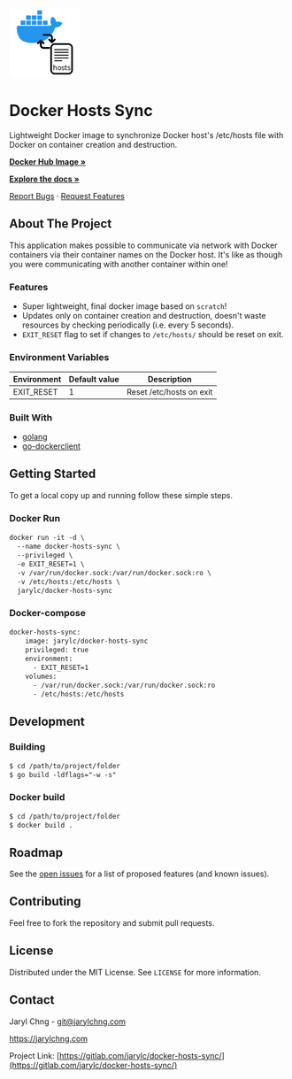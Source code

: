 [![Docker Hosts Sync Logo](docker-hosts-sync.png)](https://gitlab.com/jarylc/docker-hosts-sync)

# Docker Hosts Sync
Lightweight Docker image to synchronize Docker host's /etc/hosts file with Docker on container creation and destruction.

[**Docker Hub Image »**](https://hub.docker.com/r/jarylc/docker-hosts-sync)

[**Explore the docs »**](https://gitlab.com/jarylc/docker-hosts-sync)

[Report Bugs](https://gitlab.com/jarylc/docker-hosts-sync/-/issues/new?issuable_template=Bug)
· [Request Features](https://gitlab.com/jarylc/docker-hosts-sync/-/issues/new?issuable_template=Feature%20Request)


## About The Project
This application makes possible to communicate via network with Docker containers via their container names on the Docker host. It's like as though you were communicating with another container within one!

### Features
- Super lightweight, final docker image based on `scratch`!
- Updates only on container creation and destruction, doesn't waste resources by checking periodically (i.e. every 5 seconds).
- `EXIT_RESET` flag to set if changes to `/etc/hosts/` should be reset on exit.

### Environment Variables
| Environment | Default value | Description
|---|---|---|
| EXIT_RESET | 1 | Reset /etc/hosts on exit |

### Built With
* [golang](https://golang.org/)
* [go-dockerclient](https://github.com/fsouza/go-dockerclient)


## Getting Started
To get a local copy up and running follow these simple steps.

### Docker Run
```shell
docker run -it -d \
  --name docker-hosts-sync \
  --privileged \
  -e EXIT_RESET=1 \
  -v /var/run/docker.sock:/var/run/docker.sock:ro \
  -v /etc/hosts:/etc/hosts \
  jarylc/docker-hosts-sync
```

### Docker-compose
```docker-compose
docker-hosts-sync:
    image: jarylc/docker-hosts-sync
    privileged: true
    environment:
      - EXIT_RESET=1
    volumes:
      - /var/run/docker.sock:/var/run/docker.sock:ro
      - /etc/hosts:/etc/hosts
```


## Development
### Building
```shell
$ cd /path/to/project/folder
$ go build -ldflags="-w -s"
```

### Docker build
```shell
$ cd /path/to/project/folder
$ docker build .
```


## Roadmap
See the [open issues](https://gitlab.com/jarylc/docker-hosts-sync/-/issues) for a list of proposed features (and known
issues).


## Contributing
Feel free to fork the repository and submit pull requests.


## License
Distributed under the MIT License. See `LICENSE` for more information.


## Contact
Jaryl Chng - git@jarylchng.com

https://jarylchng.com

Project Link: [https://gitlab.com/jarylc/docker-hosts-sync/](https://gitlab.com/jarylc/docker-hosts-sync/)
